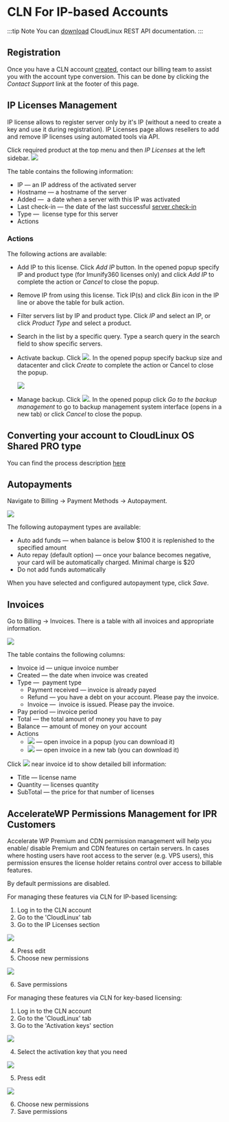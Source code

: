 # CLN For IP-based Accounts

:::tip Note
You can [download](https://docs.cloudlinux.com/cloudlinux_rest_api.pdf) CloudLinux REST API documentation.
:::

## Registration

Once you have a CLN account [created](/cln/introduction/#create-new-account), contact our billing team to assist you with the account type conversion. This can be done by clicking the _Contact Support_ link at the footer of this page.

## IP Licenses Management


IP license allows to register server only by it's IP (without a need to create a key and use it during registration).
IP Licenses page allows resellers to add and remove IP licenses using automated tools via API.

Click required product at the top menu and then _IP Licenses_ at the left sidebar.
![](/images/cln/cln_for_resellers/clniplicense_zoom60.webp)

The table contains the following information:

* IP — an IP address of the activated server
* Hostname — a hostname of the server
* Added —  a date when a server with this IP was activated
* Last check-in — the date of the last successful [server check-in](/cln/terminology/#terminology)
* Type —  license type for this server
* Actions

### Actions

The following actions are available:

* Add IP to this license. Click _Add IP_ button. In the opened popup specify IP and product type (for Imunify360 licenses only) and click _Add IP_ to complete the action or _Cancel_ to close the popup.
* Remove IP from using this license. Tick IP(s) and click _Bin_ icon in the IP line or above the table for bulk action.
* Filter servers list by IP and product type. Click _IP_ and select an IP, or click _Product Type_ and select a product.
* Search in the list by a specific query. Type a search query in the search field to show specific servers.
* Activate backup. Click ![](/images/cln/cln_for_resellers/clnactivatebackup.webp). In the opened popup specify backup size and datacenter and click _Create_ to complete the action or Cancel to close the popup.
  
    ![](/images/cln/cln_for_resellers/clncreatebackup_zoom70.webp)

* Manage backup. Click ![](/images/cln/cln_for_resellers/clnmanagebackup.webp). In the opened popup click _Go to the backup management_ to go to backup management system interface (opens in a new tab) or click _Cancel_ to close the popup.

## Converting your account to CloudLinux OS Shared PRO type

You can find the process description [here](/cln/purchase/#cloudlinux-os-plus)

## Autopayments


Navigate to Billing → Payment Methods → Autopayment.

![](/images/cln/cln_for_resellers/clnautopayments_zoom60.webp)

The following autopayment types are available:

* Auto add funds — when balance is below $100 it is replenished to the specified amount
* Auto repay (default option) — once your balance becomes negative, your card will be automatically charged. Minimal charge is $20
* Do not add funds automatically

When you have selected and configured autopayment type, click _Save_.


## Invoices


Go to Billing → Invoices. There is a table with all invoices and appropriate information.

![](/images/cln/cln_for_resellers/clnresellerinvoices_zoom60.webp)

The table contains the following columns:

* Invoice id — unique invoice number
* Created — the date when invoice was created
* Type —  payment type
    * Payment received — invoice is already payed
    * Refund — you have a debt on your account. Please pay the invoice.
    * Invoice —  invoice is issued. Please pay the invoice.
* Pay period — invoice period
* Total — the total amount of money you have to pay
* Balance — amount of money on your account
* Actions
    * ![](/images/cln/cln_for_resellers/clniconshow.webp) — open invoice in a popup (you can download it)
    * ![](/images/cln/cln_for_resellers/clnicondownload.webp) — open invoice in a new tab (you can download it)

Click ![](/images/cln/cln_for_resellers/clnarrow.webp) near invoice id to show detailed bill information:

* Title — license name
* Quantity — licenses quantity
* SubTotal — the price for that number of licenses


## AccelerateWP Permissions Management for IPR Customers

Accelerate WP Premium and CDN permission management will help you enable/ disable Premium and CDN features on certain servers. In cases where hosting users have root access to the server (e.g. VPS users), this permission ensures the license holder retains control over access to billable features. 

By default permissions are disabled. 

For managing these features via CLN for IP-based licensing:
1. Log in to the CLN account
2. Go to the 'CloudLinux' tab
3. Go to the IP Licenses section

![](/images/cln/cln_for_resellers/cln-ip-licenses-section.png)

4. Press edit
5. Choose new permissions 

![](/images/cln/cln_for_resellers/cln-edit-ip-license.png)

6. Save permissions 

For managing these features via CLN for key-based licensing: 

1. Log in to the CLN account
2. Go to the 'CloudLinux' tab
3. Go to the  'Activation keys' section 

![](/images/cln/cln_for_resellers/cln-activation-keys.png)

4. Select the activation key that you need 

![](/images/cln/cln_for_resellers/cln-activation-key-details.png)

5. Press edit 

![](/images/cln/cln_for_resellers/cln-edit-activation-key.png)

6. Choose new permissions
7. Save permissions




